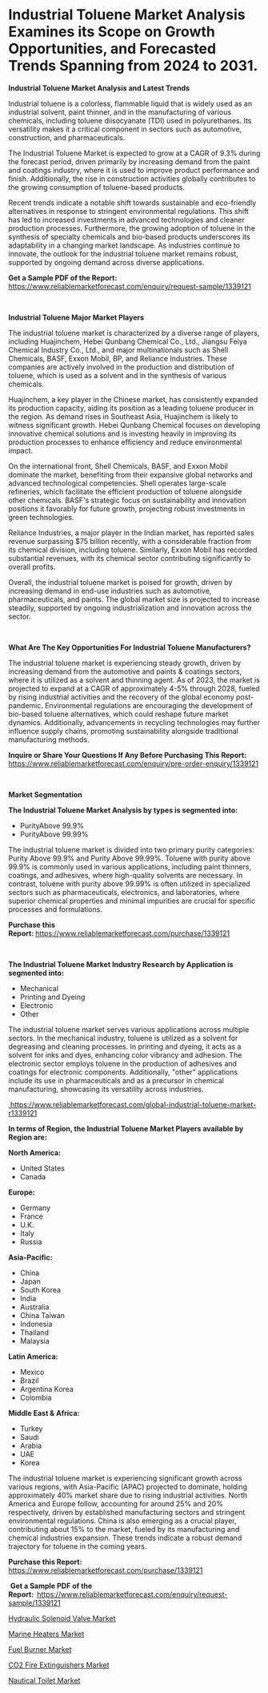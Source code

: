 <p><h1>Industrial Toluene Market Analysis Examines its Scope on Growth Opportunities, and Forecasted Trends Spanning from 2024 to 2031.</h1></p><p><strong>Industrial Toluene Market Analysis and Latest Trends</strong></p>
<p><p>Industrial toluene is a colorless, flammable liquid that is widely used as an industrial solvent, paint thinner, and in the manufacturing of various chemicals, including toluene diisocyanate (TDI) used in polyurethanes. Its versatility makes it a critical component in sectors such as automotive, construction, and pharmaceuticals. </p><p>The Industrial Toluene Market is expected to grow at a CAGR of 9.3% during the forecast period, driven primarily by increasing demand from the paint and coatings industry, where it is used to improve product performance and finish. Additionally, the rise in construction activities globally contributes to the growing consumption of toluene-based products. </p><p>Recent trends indicate a notable shift towards sustainable and eco-friendly alternatives in response to stringent environmental regulations. This shift has led to increased investments in advanced technologies and cleaner production processes. Furthermore, the growing adoption of toluene in the synthesis of specialty chemicals and bio-based products underscores its adaptability in a changing market landscape. As industries continue to innovate, the outlook for the industrial toluene market remains robust, supported by ongoing demand across diverse applications.</p></p>
<p><strong>Get a Sample PDF of the Report:&nbsp;</strong> <a href="https://www.reliablemarketforecast.com/enquiry/request-sample/1339121?utm_campaign=1567&utm_medium=2&utm_source=Github&utm_content=ia&utm_term=20102024&utm_id=industrial-toluene">https://www.reliablemarketforecast.com/enquiry/request-sample/1339121</a></p>
<p>&nbsp;</p>
<p><strong>Industrial Toluene Major Market Players</strong></p>
<p><p>The industrial toluene market is characterized by a diverse range of players, including Huajinchem, Hebei Qunbang Chemical Co., Ltd., Jiangsu Feiya Chemical Industry Co., Ltd., and major multinationals such as Shell Chemicals, BASF, Exxon Mobil, BP, and Reliance Industries. These companies are actively involved in the production and distribution of toluene, which is used as a solvent and in the synthesis of various chemicals.</p><p>Huajinchem, a key player in the Chinese market, has consistently expanded its production capacity, aiding its position as a leading toluene producer in the region. As demand rises in Southeast Asia, Huajinchem is likely to witness significant growth. Hebei Qunbang Chemical focuses on developing innovative chemical solutions and is investing heavily in improving its production processes to enhance efficiency and reduce environmental impact.</p><p>On the international front, Shell Chemicals, BASF, and Exxon Mobil dominate the market, benefiting from their expansive global networks and advanced technological competencies. Shell operates large-scale refineries, which facilitate the efficient production of toluene alongside other chemicals. BASF's strategic focus on sustainability and innovation positions it favorably for future growth, projecting robust investments in green technologies.</p><p>Reliance Industries, a major player in the Indian market, has reported sales revenue surpassing $75 billion recently, with a considerable fraction from its chemical division, including toluene. Similarly, Exxon Mobil has recorded substantial revenues, with its chemical sector contributing significantly to overall profits.</p><p>Overall, the industrial toluene market is poised for growth, driven by increasing demand in end-use industries such as automotive, pharmaceuticals, and paints. The global market size is projected to increase steadily, supported by ongoing industrialization and innovation across the sector.</p></p>
<p>&nbsp;</p>
<p><strong>What Are The Key Opportunities For Industrial Toluene Manufacturers?</strong></p>
<p><p>The industrial toluene market is experiencing steady growth, driven by increasing demand from the automotive and paints & coatings sectors, where it is utilized as a solvent and thinning agent. As of 2023, the market is projected to expand at a CAGR of approximately 4-5% through 2028, fueled by rising industrial activities and the recovery of the global economy post-pandemic. Environmental regulations are encouraging the development of bio-based toluene alternatives, which could reshape future market dynamics. Additionally, advancements in recycling technologies may further influence supply chains, promoting sustainability alongside traditional manufacturing methods.</p></p>
<p><strong>Inquire or Share Your Questions If Any Before Purchasing This Report:</strong> <a href="https://www.reliablemarketforecast.com/enquiry/pre-order-enquiry/1339121?utm_campaign=1567&utm_medium=2&utm_source=Github&utm_content=ia&utm_term=20102024&utm_id=industrial-toluene">https://www.reliablemarketforecast.com/enquiry/pre-order-enquiry/1339121</a></p>
<p>&nbsp;</p>
<p><strong>Market Segmentation</strong></p>
<p><strong>The Industrial Toluene Market Analysis by types is segmented into:</strong></p>
<p><ul><li>PurityAbove 99.9%</li><li>PurityAbove 99.99%</li></ul></p>
<p><p>The industrial toluene market is divided into two primary purity categories: Purity Above 99.9% and Purity Above 99.99%. Toluene with purity above 99.9% is commonly used in various applications, including paint thinners, coatings, and adhesives, where high-quality solvents are necessary. In contrast, toluene with purity above 99.99% is often utilized in specialized sectors such as pharmaceuticals, electronics, and laboratories, where superior chemical properties and minimal impurities are crucial for specific processes and formulations.</p></p>
<p><strong>Purchase this Report:&nbsp;</strong><a href="https://www.reliablemarketforecast.com/purchase/1339121?utm_campaign=1567&utm_medium=2&utm_source=Github&utm_content=ia&utm_term=20102024&utm_id=industrial-toluene">https://www.reliablemarketforecast.com/purchase/1339121</a></p>
<p>&nbsp;</p>
<p><strong>The Industrial Toluene Market Industry Research by Application is segmented into:</strong></p>
<p><ul><li>Mechanical</li><li>Printing and Dyeing</li><li>Electronic</li><li>Other</li></ul></p>
<p><p>The industrial toluene market serves various applications across multiple sectors. In the mechanical industry, toluene is utilized as a solvent for degreasing and cleaning processes. In printing and dyeing, it acts as a solvent for inks and dyes, enhancing color vibrancy and adhesion. The electronic sector employs toluene in the production of adhesives and coatings for electronic components. Additionally, "other" applications include its use in pharmaceuticals and as a precursor in chemical manufacturing, showcasing its versatility across industries.</p></p>
<p><a href="https://www.reliablemarketforecast.com/global-industrial-toluene-market-r1339121?utm_campaign=1567&utm_medium=2&utm_source=Github&utm_content=ia&utm_term=20102024&utm_id=industrial-toluene">&nbsp;https://www.reliablemarketforecast.com/global-industrial-toluene-market-r1339121</a></p>
<p><strong>In terms of Region, the Industrial Toluene Market Players available by Region are:</strong></p>
<p>
    <p> <strong> North America: </strong>
        <ul>
            <li>United States</li>
            <li>Canada</li>
        </ul>
        </p> 
    <p> <strong> Europe: </strong>
        <ul>
            <li>Germany</li>
            <li>France</li>
            <li>U.K.</li>
            <li>Italy</li>
            <li>Russia</li>
        </ul>
        </p> 
    <p> <strong> Asia-Pacific: </strong>
        <ul>
            <li>China</li>
            <li>Japan</li>
            <li>South Korea</li>
            <li>India</li>
            <li>Australia</li>
            <li>China Taiwan</li>
            <li>Indonesia</li>
            <li>Thailand</li>
            <li>Malaysia</li>
        </ul>
        </p> 
    <p> <strong> Latin America: </strong>
        <ul>
            <li>Mexico</li>
            <li>Brazil</li>
            <li>Argentina Korea</li>
            <li>Colombia</li>
        </ul>
        </p> 
    <p> <strong> Middle East & Africa: </strong>
        <ul>
            <li>Turkey</li>
            <li>Saudi</li>
            <li>Arabia</li>
            <li>UAE</li>
            <li>Korea</li>
        </ul>
    </p>
    </p>
<p><p>The industrial toluene market is experiencing significant growth across various regions, with Asia-Pacific (APAC) projected to dominate, holding approximately 40% market share due to rising industrial activities. North America and Europe follow, accounting for around 25% and 20% respectively, driven by established manufacturing sectors and stringent environmental regulations. China is also emerging as a crucial player, contributing about 15% to the market, fueled by its manufacturing and chemical industries expansion. These trends indicate a robust demand trajectory for toluene in the coming years.</p></p>
<p><strong>Purchase this Report: </strong><a href="https://www.reliablemarketforecast.com/purchase/1339121?utm_campaign=1567&utm_medium=2&utm_source=Github&utm_content=ia&utm_term=20102024&utm_id=industrial-toluene">https://www.reliablemarketforecast.com/purchase/1339121</a></p>
<p>&nbsp;<strong>Get a Sample PDF of the Report:&nbsp;&nbsp;</strong><a href="https://www.reliablemarketforecast.com/enquiry/request-sample/1339121?utm_campaign=1567&utm_medium=2&utm_source=Github&utm_content=ia&utm_term=20102024&utm_id=industrial-toluene">https://www.reliablemarketforecast.com/enquiry/request-sample/1339121</a></p>
<p><strong></strong></p>
<p><p><a href="https://www.linkedin.com/pulse/hydraulic-solenoid-valve-market-maturity-analysis-regional-iaiae?utm_campaign=1567&utm_medium=2&utm_source=Github&utm_content=ia&utm_term=20102024&utm_id=industrial-toluene">Hydraulic Solenoid Valve Market</a></p><p><a href="https://www.linkedin.com/pulse/booming-marine-heaters-market-sector-analysis-growth-projections-gxwbc?utm_campaign=1567&utm_medium=2&utm_source=Github&utm_content=ia&utm_term=20102024&utm_id=industrial-toluene">Marine Heaters Market</a></p><p><a href="https://www.linkedin.com/pulse/investment-opportunities-fuel-burner-sector-risk-analysis-9gubc?utm_campaign=1567&utm_medium=2&utm_source=Github&utm_content=ia&utm_term=20102024&utm_id=industrial-toluene">Fuel Burner Market</a></p><p><a href="https://www.linkedin.com/pulse/co2-fire-extinguishers-market-forecasts-trends-impact-kmtoe?utm_campaign=1567&utm_medium=2&utm_source=Github&utm_content=ia&utm_term=20102024&utm_id=industrial-toluene">CO2 Fire Extinguishers Market</a></p><p><a href="https://www.linkedin.com/pulse/global-nautical-toilet-industry-analysis-report-market-size-o4nmc?utm_campaign=1567&utm_medium=2&utm_source=Github&utm_content=ia&utm_term=20102024&utm_id=industrial-toluene">Nautical Toilet Market</a></p></p>